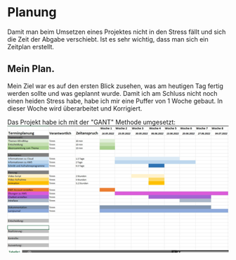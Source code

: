 # Planung 

Damit man beim Umsetzen eines Projektes nicht in den Stress fällt und sich die Zeit der Abgabe verschiebt. Ist es sehr wichtig, dass man sich ein Zeitplan erstellt. 


## Mein Plan. 
Mein Ziel war es auf den ersten Blick zusehen, was am heutigen Tag fertig werden sollte und was geplannt wurde. Damit ich am Schluss nicht noch einen heiden Stress habe, habe ich mir eine Puffer von 1 Woche gebaut. In dieser Woche wird überarbeitet und Korrigiert. 


Das Projekt habe ich mit der "GANT" Methode umgesetzt: 
![Hier sollte ein Bild stehen](../Dokumentation/Images/02IPERKA-01.jpg)



